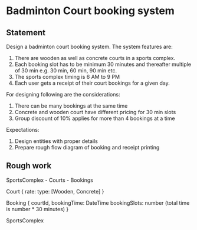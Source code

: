 # Badminton Court booking system

## Statement

Design a badminton court booking system. The system features are:

1. There are wooden as well as concrete courts in a sports complex.
2. Each booking slot has to be minimum 30 minutes and thereafter multiple of 30 min e.g. 30
min, 60 min, 90 min etc.
3. The sports complex timing is 6 AM to 9 PM
4. Each user gets a receipt of their court bookings for a given day.

For designing following are the considerations:

1. There can be many bookings at the same time
2. Concrete and wooden court have different pricing for 30 min slots
3. Group discount of 10% applies for more than 4 bookings at a time

Expectations:

1. Design entities with proper details
2. Prepare rough flow diagram of booking and receipt printing
 

## Rough work

SportsComplex
    - Courts
    - Bookings


Court 
    {
        rate: 
        type: [Wooden, Concrete]
    }

Booking
    {
        courtId,
        bookingTime: DateTime
        bookingSlots: number (total time is number * 30 minutes)
    }

SportsComplex
